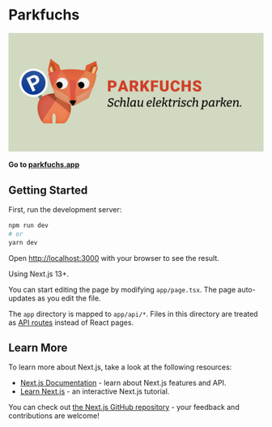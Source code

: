 # Parkfuchs

![logo](public/parkfuchs-opengraph.jpg)

**Go to [parkfuchs.app](https://parkfuchs.app)**

## Getting Started

First, run the development server:

```bash
npm run dev
# or
yarn dev
```

Open [http://localhost:3000](http://localhost:3000) with your browser to see the result.

Using Next.js 13+.

You can start editing the page by modifying `app/page.tsx`. The page auto-updates as you edit the file.

The `app` directory is mapped to `app/api/*`. Files in this directory are treated as [API routes](https://nextjs.org/docs/api-routes/introduction) instead of React pages.

## Learn More

To learn more about Next.js, take a look at the following resources:

-   [Next.js Documentation](https://nextjs.org/docs) - learn about Next.js features and API.
-   [Learn Next.js](https://nextjs.org/learn) - an interactive Next.js tutorial.

You can check out [the Next.js GitHub repository](https://github.com/vercel/next.js/) - your feedback and contributions are welcome!
